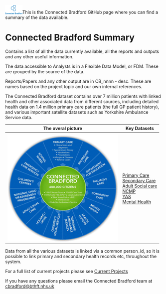 <a href="https://www.bradfordresearch.nhs.uk/our-research-teams/connected-bradford/">
  <img align="left" alt="ConnectedBradford" width="55px" src="https://github.com/ShoreRob1/Images/blob/main/CB%20logo%201.png?raw=true" />
</a>

This is the Connected Bradford GitHub page where you can find a summary of the data available. 

# Connected Bradford Summary

Contains a list of all the data currently available, all the reports and outputs and any other useful information.

The data accessible to Analysts is in a Flexible Data Model, or FDM. These are grouped by the source of the data.

Reports/Papers and any other output are in CB_nnnn - desc. These are names based on the project topic and our own internal references.

The Connected Bradford dataset contains over 7 million patients with linked health and other associated data from different sources, including detailed health data on 1.4 million primary care patients (the full GP patient history), and various important satellite datasets such as Yorkshire Ambulance Service data.

|        The overal picture                                                                                                                                              |  Key Datasets   |
| --------------------------------------------------------------------------------------------------------------------------------------------------- | ------------- |
| <a href="https://github.com/ConnectedBradford/">
  <img  alt="ConnectedBradford" width="355px" class="center" src="https://github.com/ConnectedBradford/.github/blob/main/CBrad.gif?raw=true" /> </a>  | [Primary Care](https://github.com/ConnectedBradford/CB_FDM_PrimaryCare) <br /> [Secondary Care](https://github.com/ConnectedBradford/CB_FDM_Warehouse_ALL) <br /> [Adult Social care](https://github.com/ConnectedBradford/CB_FDM_AdultSocialCare)  <br /> [NCMP](https://github.com/ConnectedBradford/CB_FDM_NCMP)  <br /> [YAS](https://github.com/ConnectedBradford/CB_FDM_YAS)  <br /> [Mental Health](https://github.com/ConnectedBradford/CB_FDM_BDCT)   | 


Data from all the various datasets is linked via a common person_id, so it is possible to link primary and secondary health records etc, throughout the system.

For a full list of current projects please see [Current Projects](https://github.com/ConnectedBradford/CB_ResearchInformation/tree/main)

If you have any questions please email the Connected Bradford team at cbradford@bthft.nhs.uk


